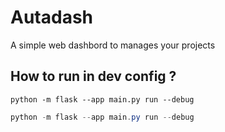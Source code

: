# Autadash
A simple web dashbord to manages your projects

## How to run in dev config ?

```shell
python -m flask --app main.py run --debug
```
```PowerShell
python -m flask --app main.py run --debug
```